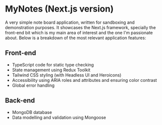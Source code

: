 # MyNotes (Next.js version)

A very simple note board application, written for sandboxing and demonstration purposes. It showcases the Next.js framework, specially the front-end bit which is my main area of interest and the one I'm passionate about. Below is a breakdown of the most relevant application features:

## Front-end

- TypeScript code for static type checking
- State management using Redux Toolkit
- Tailwind CSS styling (with Headless UI and Heroicons)
- Accessibility using ARIA roles and attributes and ensuring color contrast
- Global error handling

## Back-end

- MongoDB database
- Data modelling and validation using Mongoose
